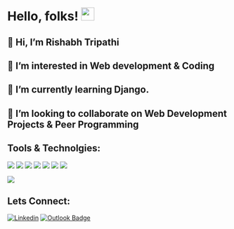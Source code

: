 
# Hello, folks! <img src="https://raw.githubusercontent.com/MartinHeinz/MartinHeinz/master/wave.gif" width="30px">
## 👋 Hi, I’m Rishabh Tripathi <br>



## 👀 I’m interested in Web development & Coding <br>
## 🌱 I’m currently learning Django. <br>
## 💞️ I’m looking to collaborate on Web Development Projects & Peer Programming <br>
## Tools  & Technolgies:

![](https://img.shields.io/badge/OS-Windows-informational?style=flat&logo=window&logoColor=white&color=2bbc8a)
![](https://img.shields.io/badge/Language-Python-informational?style=flat&logo=Python&logoColor=white&color=2bbc8a)
![](https://img.shields.io/badge/Language-JavaScript-informational?style=flat&logo=JavaScript&logoColor=white&color=2bbc8a)
![](https://img.shields.io/badge/Tools-Django-informational?style=flat&logo=Django&logoColor=white&color=2bbc8a)
![](https://img.shields.io/badge/Tools-PostgreSQL-informational?style=flat&logo=PostgreSQl&logoColor=white&color=2bbc8a)
![](https://img.shields.io/badge/Tools-Pycharm-informational?style=flat&logo=Pycharme&logoColor=white&color=2bbc8a)
![](https://img.shields.io/badge/Tools-VSCode-informational?style=flat&logo=VScode&logoColor=white&color=2bbc8a)

<img align="center" src="https://github-readme-stats.vercel.app/api/top-langs/?username=rishabh2001-py&theme=dark" />




<h2>
Lets Connect:
</h2>

[![Linkedin](https://img.shields.io/badge/-LinkedIn-blue?style=flat&logo=Linkedin&logoColor=white)](www.linkedin.com/in/rishabh-tripathi-4429081a3)
[![Outlook Badge](https://img.shields.io/badge/-rishabhtripathi345@hotmail.com-c14438?style=flat-square&logo=Outlook&logoColor=white&link=mailto:rishabhtripathi345@j@hotmail.com)](mailto:rishabhtripathi345@hotmail.com)

















